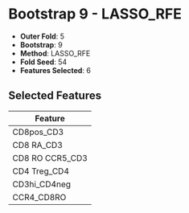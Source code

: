 # Bootstrap 9 - LASSO_RFE

- **Outer Fold**: 5
- **Bootstrap**: 9
- **Method**: LASSO_RFE
- **Fold Seed**: 54
- **Features Selected**: 6

## Selected Features

| Feature |
|---------|
| CD8pos_CD3 |
| CD8 RA_CD3 |
| CD8 RO CCR5_CD3 |
| CD4 Treg_CD4 |
| CD3hi_CD4neg |
| CCR4_CD8RO |
